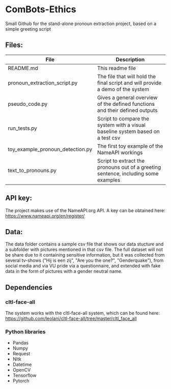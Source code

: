 # ComBots-Ethics
Small Github for the stand-alone pronoun extraction project, based on a simple greeting script

## Files:
File  | Description
------------- | -------------
README.md | This readme file
pronoun_extraction_script.py | The file that will hold the final script and will provide a demo of the system
pseudo_code.py  | Gives a general overview of the defined functions and their defined outputs
run_tests.py | Script to compare the system with a visual baseline system based on a test csv
toy_example_pronoun_detection.py | The first toy example of the NameAPI workings
text_to_pronouns.py | Script to extract the pronouns out of a greeting sentence, including some examples

## API key:
The project makes use of the NameAPI.org API. A key can be obtained here: https://www.nameapi.org/en/register/

## Data:
The data folder contains a sample csv file that shows our data stucture and a subfolder with pictures mentioned in that csv file. The full dataset will not be share due to it containing sensitive information, but it was collected from several tv-shows ("Hij is een zij", "Are you the one?", "Genderquake"), from social media and via VU pride via a questionnaire, and extended with fake data in the form of pictures with a gender neutral name.

## Dependencies
### cltl-face-all
The system works with the cltl-face-all system, which can be found here: https://github.com/leolani/cltl-face-all/tree/master/cltl_face_all
### Python libraries
* Pandas
* Numpy
* Request
* Nltk
* Datetime
* OpenCV
* Tensorflow
* Pytorch
